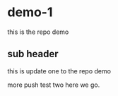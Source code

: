 # demo-1

this is the repo demo
## sub header
this is update one to the repo demo
 
 more push test two here we go.
 <p>